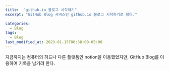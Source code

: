 ```yaml
---
title:  "github.io 블로그 시작하기"
excerpt: "GitHub Blog 서비스인 github.io 블로그 시작하기로 했다."

categories:
  - Blog
tags:
  - Blog
last_modified_at: 2023-01-15T00:38:00-05:00
---
```


지금까지는 컴퓨터의 하드나 다른 플랫폼인 notion을 이용했었지만,
GitHub Blog를 이용하여 기록을 남기려 한다.
